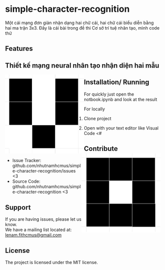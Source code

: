 # simple-character-recognition
Một cái mạng đơn giản nhận dạng hai chữ cái, hai chữ cái biểu diễn bằng hai ma trận 3x3. Đây là cái bài trong đề thi Cơ sở trí tuệ nhân tạo, mình code thử

Features
--------

Thiết kế mạng neural nhân tạo nhận diện hai mẫu
------------
<img align="left" width="256" height="256" src="./figs/v_character.png">

<img align="right" width="256" height="256" src="./figs/o_character.png">

Installation/ Running
------------

For quickly just open the notbook.ipynb and look at the result

For locally

1. Clone project

2. Open with your text editor like Visual Code <#

Contribute
----------

- Issue Tracker: github.com/nhutnamhcmus/simple-character-recognition/issues <3
- Source Code: github.com/nhutnamhcmus/simple-character-recognition <3

Support
-------

If you are having issues, please let us know. <br>
We have a mailing list located at: lenam.fithcmus@gmail.com

License
-------

The project is licensed under the MIT license.
